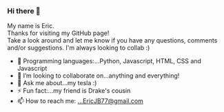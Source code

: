 ### Hi there 👋
My name is Eric.  
Thanks for visiting my GitHub page!  
Take a look around and let me know if you have any questions, comments and/or suggestions.  I'm always looking to collab
:)
  
- 🌱 Programming languages:...Python, Javascript, HTML, CSS and Javascript
- 👯 I’m looking to collaborate on...anything and everything!
- 💬 Ask me about...my tesla :)
- ⚡ Fun fact:...my friend is Drake's cousin
- 📫 How to reach me: ...EricJB77@gmail.com

<!--
**EricJB77/EricJB77** is a ✨ _special_ ✨ repository because its `README.md` (this file) appears on your GitHub profile.

Here are some ideas to get you started:

- 🔭 I’m currently working on ...
- 🌱 I’m currently learning ...
- 👯 I’m looking to collaborate on ...anything and everything!
- 🤔 I’m looking for help with ...
- 💬 Ask me about ...my tesla :)
- 📫 How to reach me: ...EricJB77@gmail.com
- 😄 Pronouns: ...
- ⚡ Fun fact: ...
-->

